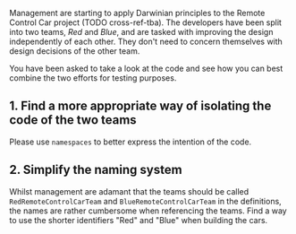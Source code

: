 Management are starting to apply Darwinian principles to the Remote Control Car project (TODO cross-ref-tba). The developers have been split into two teams, _Red_ and _Blue_, and are tasked with improving the design independently of each other. They don't need to concern themselves with design decisions of the other team.

You have been asked to take a look at the code and see how you can best combine the two efforts for testing purposes.

## 1. Find a more appropriate way of isolating the code of the two teams

Please use `namespaces` to better express the intention of the code.

## 2. Simplify the naming system

Whilst management are adamant that the teams should be called `RedRemoteControlCarTeam` and `BlueRemoteControlCarTeam` in the definitions, the names are rather cumbersome when referencing the teams. Find a way to use the shorter identifiers "Red" and "Blue" when building the cars.
